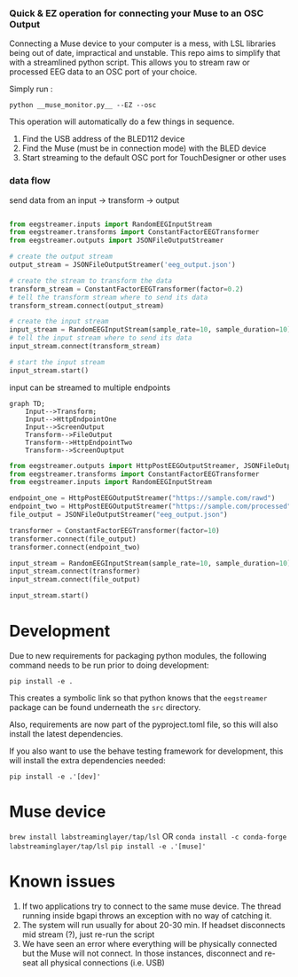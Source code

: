 ### Quick & EZ operation for connecting your Muse to an OSC Output

Connecting a Muse device to your computer is a mess, with LSL libraries being out of date, impractical and unstable. This repo aims to simplify that with a streamlined python script.  This allows you to stream raw or processed EEG data to an OSC port of your choice. 


Simply run : 

`python __muse_monitor.py__ --EZ --osc`

This operation will automatically do a few things in sequence. 

1.  Find the USB address of the BLED112 device
2.  Find the Muse (must be in connection mode) with the BLED device
3.  Start streaming to the default OSC port for TouchDesigner or other uses


### data flow

send data from an input -> transform -> output

```python

from eegstreamer.inputs import RandomEEGInputStream
from eegstreamer.transforms import ConstantFactorEEGTransformer
from eegstreamer.outputs import JSONFileOutputStreamer

# create the output stream
output_stream = JSONFileOutputStreamer('eeg_output.json')

# create the stream to transform the data
transform_stream = ConstantFactorEEGTransformer(factor=0.2)
# tell the transform stream where to send its data
transform_stream.connect(output_stream)

# create the input stream
input_stream = RandomEEGInputStream(sample_rate=10, sample_duration=10)
# tell the input stream where to send its data
input_stream.connect(transform_stream)

# start the input stream
input_stream.start()
```

input can be streamed to multiple endpoints

```mermaid
graph TD;
    Input-->Transform;
    Input-->HttpEndpointOne
    Input-->ScreenOutput
    Transform-->FileOutput
    Transform-->HttpEndpointTwo
    Transform-->ScreenOuptput
```

```python
from eegstreamer.outputs import HttpPostEEGOutputStreamer, JSONFileOutputStreamer
from eegstreamer.transforms import ConstantFactorEEGTransformer
from eegstreamer.inputs import RandomEEGInputStream

endpoint_one = HttpPostEEGOutputStreamer("https://sample.com/rawd")
endpoint_two = HttpPostEEGOutputStreamer("https://sample.com/processed")
file_output = JSONFileOutputStreamer("eeg_output.json")

transformer = ConstantFactorEEGTransformer(factor=10)
transformer.connect(file_output)
transformer.connect(endpoint_two)

input_stream = RandomEEGInputStream(sample_rate=10, sample_duration=10)
input_stream.connect(transformer)
input_stream.connect(file_output)

input_stream.start()
```

# Development

Due to new requirements for packaging python modules, the following command needs to be run
prior to doing development:

`pip install -e .`

This creates a symbolic link so that python knows that the `eegstreamer` package
can be found underneath the `src` directory.

Also, requirements are now part of the pyproject.toml file, so this will
also install the latest dependencies.


If you also want to use the behave testing framework for development, this will
install the extra dependencies needed:

`pip install -e .'[dev]'`

# Muse device

`brew install labstreaminglayer/tap/lsl`  OR `conda install -c conda-forge labstreaminglayer/tap/lsl`
`pip install -e .'[muse]'`

# Known issues

1. If two applications try to connect to the same muse device. The thread running inside bgapi throws an exception with no way of catching it.
2. The system will run usually for about 20-30 min. If headset disconnects mid stream (?), just re-run the script
3. We have seen an error where everything will be physically connected but the Muse will not connect. In those instances, disconnect and re-seat all physical connections (i.e. USB) 
